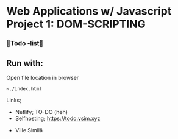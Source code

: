 # Web Applications w/ Javascript Project 1: DOM-SCRIPTING
### :star2:Todo -list:star2:

## Run with:
Open file location in browser
```
~./index.html
```

Links;
- Netlify; TO-DO (heh)
- Selfhosting; https://todo.vsim.xyz

* Ville Similä